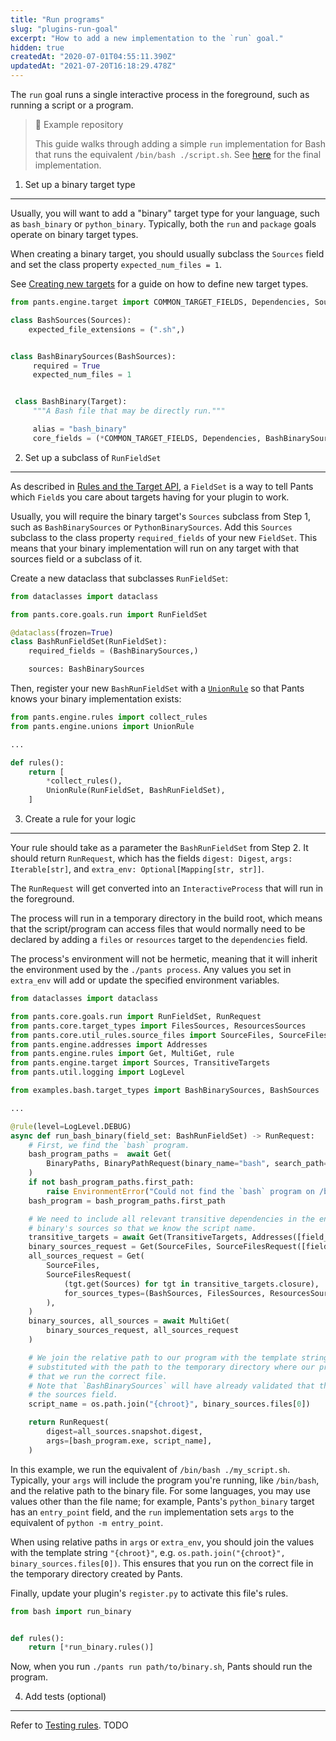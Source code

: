 ```yaml
---
title: "Run programs"
slug: "plugins-run-goal"
excerpt: "How to add a new implementation to the `run` goal."
hidden: true
createdAt: "2020-07-01T04:55:11.390Z"
updatedAt: "2021-07-20T16:18:29.478Z"
---
```

The `run` goal runs a single interactive process in the foreground, such as running a script or a program.

> 📘 Example repository
> 
> This guide walks through adding a simple `run` implementation for Bash that runs the equivalent `/bin/bash ./script.sh`. See [here](https://github.com/pantsbuild/example-plugin/blob/main/pants-plugins/examples/bash/run_binary.py) for the final implementation.

1. Set up a binary target type
------------------------------

Usually, you will want to add a "binary" target type for your language, such as `bash_binary` or `python_binary`. Typically, both the `run` and `package` goals operate on binary target types.

When creating a binary target, you should usually subclass the `Sources` field and set the class property `expected_num_files = 1`.

See [Creating new targets](doc:target-api-new-targets) for a guide on how to define new target types. 

```python
from pants.engine.target import COMMON_TARGET_FIELDS, Dependencies, Sources, Target

class BashSources(Sources):
    expected_file_extensions = (".sh",)


class BashBinarySources(BashSources):
     required = True
     expected_num_files = 1


 class BashBinary(Target):
     """A Bash file that may be directly run."""

     alias = "bash_binary"
     core_fields = (*COMMON_TARGET_FIELDS, Dependencies, BashBinarySources)
```

2. Set up a subclass of `RunFieldSet`
-------------------------------------

As described in [Rules and the Target API](doc:rules-api-and-target-api), a `FieldSet` is a way to tell Pants which `Field`s you care about targets having for your plugin to work.

Usually, you will require the binary target's `Sources` subclass from Step 1, such as `BashBinarySources` or `PythonBinarySources`. Add this `Sources` subclass to the class property `required_fields` of your new `FieldSet`. This means that your binary implementation will run on any target with that sources field or a subclass of it.

Create a new dataclass that subclasses `RunFieldSet`:

```python
from dataclasses import dataclass

from pants.core.goals.run import RunFieldSet

@dataclass(frozen=True)
class BashRunFieldSet(RunFieldSet):
    required_fields = (BashBinarySources,)

    sources: BashBinarySources
```

Then, register your new `BashRunFieldSet` with a [`UnionRule`](doc:rules-api-unions) so that Pants knows your binary implementation exists:

```python
from pants.engine.rules import collect_rules
from pants.engine.unions import UnionRule

...

def rules():
    return [
      	*collect_rules(),
        UnionRule(RunFieldSet, BashRunFieldSet),
    ]
```

3. Create a rule for your logic
-------------------------------

Your rule should take as a parameter the `BashRunFieldSet` from Step 2. It should return `RunRequest`, which has the fields `digest: Digest`, `args: Iterable[str]`, and `extra_env: Optional[Mapping[str, str]]`. 

The `RunRequest` will get converted into an `InteractiveProcess` that will run in the foreground.

The process will run in a temporary directory in the build root, which means that the script/program can access files that would normally need to be declared by adding a `files` or `resources` target to the `dependencies` field.

The process's environment will not be hermetic, meaning that it will inherit the environment used by the `./pants process`. Any values you set in `extra_env` will add or update the specified environment variables.

```python
from dataclasses import dataclass

from pants.core.goals.run import RunFieldSet, RunRequest
from pants.core.target_types import FilesSources, ResourcesSources
from pants.core.util_rules.source_files import SourceFiles, SourceFilesRequest
from pants.engine.addresses import Addresses
from pants.engine.rules import Get, MultiGet, rule
from pants.engine.target import Sources, TransitiveTargets
from pants.util.logging import LogLevel

from examples.bash.target_types import BashBinarySources, BashSources

...

@rule(level=LogLevel.DEBUG)
async def run_bash_binary(field_set: BashRunFieldSet) -> RunRequest:
    # First, we find the `bash` program.
    bash_program_paths =  await Get(
        BinaryPaths, BinaryPathRequest(binary_name="bash", search_path=("/bin", "/usr/bin")),
    )
    if not bash_program_paths.first_path:
        raise EnvironmentError("Could not find the `bash` program on /bin or /usr/bin.")
    bash_program = bash_program_paths.first_path

    # We need to include all relevant transitive dependencies in the environment. We also get the
    # binary's sources so that we know the script name.
    transitive_targets = await Get(TransitiveTargets, Addresses([field_set.address]))
    binary_sources_request = Get(SourceFiles, SourceFilesRequest([field_set.sources]))
    all_sources_request = Get(
        SourceFiles,
        SourceFilesRequest(
            (tgt.get(Sources) for tgt in transitive_targets.closure),
            for_sources_types=(BashSources, FilesSources, ResourcesSources),
        ),
    )
    binary_sources, all_sources = await MultiGet(
        binary_sources_request, all_sources_request
    )

    # We join the relative path to our program with the template string "{chroot}", which will get
    # substituted with the path to the temporary directory where our program runs. This ensures
    # that we run the correct file.
    # Note that `BashBinarySources` will have already validated that there is exactly one file in
    # the sources field.
    script_name = os.path.join("{chroot}", binary_sources.files[0])

    return RunRequest(
        digest=all_sources.snapshot.digest,
        args=[bash_program.exe, script_name],
    )
```

In this example, we run the equivalent of `/bin/bash ./my_script.sh`. Typically, your `args` will include the program you're running, like `/bin/bash`, and the relative path to the binary file. For some languages, you may use values other than the file name; for example, Pants's `python_binary` target has an `entry_point` field, and the `run` implementation sets `args` to the equivalent of `python -m entry_point`.

When using relative paths in `args` or `extra_env`, you should join the values with the template string `"{chroot}"`, e.g. `os.path.join("{chroot}", binary_sources.files[0])`. This ensures that you run on the correct file in the temporary directory created by Pants.

Finally, update your plugin's `register.py` to activate this file's rules.

```python pants-plugins/bash/register.py
from bash import run_binary


def rules():
    return [*run_binary.rules()]
```

Now, when you run `./pants run path/to/binary.sh`, Pants should run the program.

4. Add tests (optional)
-----------------------

Refer to [Testing rules](doc:rules-api-testing). TODO

